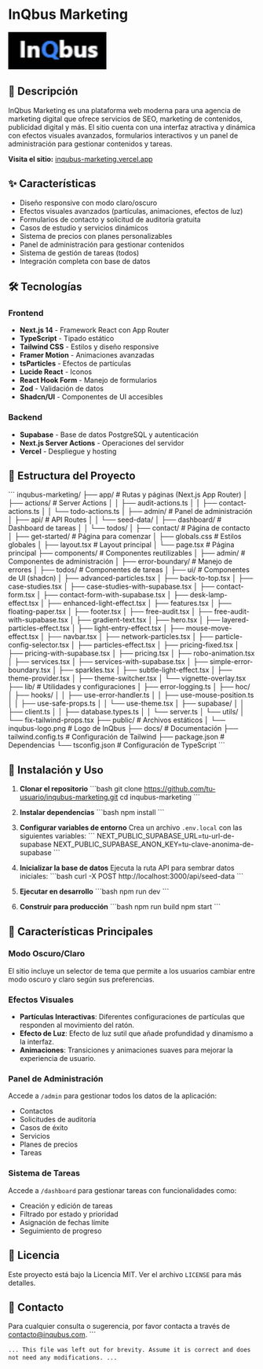 # InQbus Marketing

<img src="public/inqubus-logo.png" alt="InQbus Marketing" width="200"/>

## 🚀 Descripción

InQbus Marketing es una plataforma web moderna para una agencia de marketing digital que ofrece servicios de SEO, marketing de contenidos, publicidad digital y más. El sitio cuenta con una interfaz atractiva y dinámica con efectos visuales avanzados, formularios interactivos y un panel de administración para gestionar contenidos y tareas.

**Visita el sitio:** [inqubus-marketing.vercel.app](https://inqubus-marketing.vercel.app)

## ✨ Características

- Diseño responsive con modo claro/oscuro
- Efectos visuales avanzados (partículas, animaciones, efectos de luz)
- Formularios de contacto y solicitud de auditoría gratuita
- Casos de estudio y servicios dinámicos
- Sistema de precios con planes personalizables
- Panel de administración para gestionar contenidos
- Sistema de gestión de tareas (todos)
- Integración completa con base de datos

## 🛠️ Tecnologías

### Frontend
- **Next.js 14** - Framework React con App Router
- **TypeScript** - Tipado estático
- **Tailwind CSS** - Estilos y diseño responsive
- **Framer Motion** - Animaciones avanzadas
- **tsParticles** - Efectos de partículas
- **Lucide React** - Iconos
- **React Hook Form** - Manejo de formularios
- **Zod** - Validación de datos
- **Shadcn/UI** - Componentes de UI accesibles

### Backend
- **Supabase** - Base de datos PostgreSQL y autenticación
- **Next.js Server Actions** - Operaciones del servidor
- **Vercel** - Despliegue y hosting

## 📁 Estructura del Proyecto

\`\`\`
inqubus-marketing/
├── app/                      # Rutas y páginas (Next.js App Router)
│   ├── actions/              # Server Actions
│   │   ├── audit-actions.ts
│   │   ├── contact-actions.ts
│   │   └── todo-actions.ts
│   ├── admin/                # Panel de administración
│   ├── api/                  # API Routes
│   │   └── seed-data/
│   ├── dashboard/            # Dashboard de tareas
│   │   └── todos/
│   ├── contact/              # Página de contacto
│   ├── get-started/          # Página para comenzar
│   ├── globals.css           # Estilos globales
│   ├── layout.tsx            # Layout principal
│   └── page.tsx              # Página principal
├── components/               # Componentes reutilizables
│   ├── admin/                # Componentes de administración
│   ├── error-boundary/       # Manejo de errores
│   ├── todos/                # Componentes de tareas
│   ├── ui/                   # Componentes de UI (shadcn)
│   ├── advanced-particles.tsx
│   ├── back-to-top.tsx
│   ├── case-studies.tsx
│   ├── case-studies-with-supabase.tsx
│   ├── contact-form.tsx
│   ├── contact-form-with-supabase.tsx
│   ├── desk-lamp-effect.tsx
│   ├── enhanced-light-effect.tsx
│   ├── features.tsx
│   ├── floating-paper.tsx
│   ├── footer.tsx
│   ├── free-audit.tsx
│   ├── free-audit-with-supabase.tsx
│   ├── gradient-text.tsx
│   ├── hero.tsx
│   ├── layered-particles-effect.tsx
│   ├── light-entry-effect.tsx
│   ├── mouse-move-effect.tsx
│   ├── navbar.tsx
│   ├── network-particles.tsx
│   ├── particle-config-selector.tsx
│   ├── particles-effect.tsx
│   ├── pricing-fixed.tsx
│   ├── pricing-with-supabase.tsx
│   ├── pricing.tsx
│   ├── robo-animation.tsx
│   ├── services.tsx
│   ├── services-with-supabase.tsx
│   ├── simple-error-boundary.tsx
│   ├── sparkles.tsx
│   ├── subtle-light-effect.tsx
│   ├── theme-provider.tsx
│   ├── theme-switcher.tsx
│   └── vignette-overlay.tsx
├── lib/                      # Utilidades y configuraciones
│   ├── error-logging.ts
│   ├── hoc/
│   ├── hooks/
│   │   ├── use-error-handler.ts
│   │   ├── use-mouse-position.ts
│   │   ├── use-safe-props.ts
│   │   └── use-theme.tsx
│   ├── supabase/
│   │   ├── client.ts
│   │   ├── database.types.ts
│   │   └── server.ts
│   └── utils/
│       └── fix-tailwind-props.tsx
├── public/                   # Archivos estáticos
│   └── inqubus-logo.png      # Logo de InQbus
├── docs/                     # Documentación
├── tailwind.config.ts        # Configuración de Tailwind
├── package.json              # Dependencias
└── tsconfig.json             # Configuración de TypeScript
\`\`\`

## 🔧 Instalación y Uso

1. **Clonar el repositorio**
\`\`\`bash
git clone https://github.com/tu-usuario/inqubus-marketing.git
cd inqubus-marketing
\`\`\`

2. **Instalar dependencias**
\`\`\`bash
npm install
\`\`\`

3. **Configurar variables de entorno**
Crea un archivo `.env.local` con las siguientes variables:
\`\`\`
NEXT_PUBLIC_SUPABASE_URL=tu-url-de-supabase
NEXT_PUBLIC_SUPABASE_ANON_KEY=tu-clave-anonima-de-supabase
\`\`\`

4. **Inicializar la base de datos**
Ejecuta la ruta API para sembrar datos iniciales:
\`\`\`bash
curl -X POST http://localhost:3000/api/seed-data
\`\`\`

5. **Ejecutar en desarrollo**
\`\`\`bash
npm run dev
\`\`\`

6. **Construir para producción**
\`\`\`bash
npm run build
npm start
\`\`\`

## 🧩 Características Principales

### Modo Oscuro/Claro
El sitio incluye un selector de tema que permite a los usuarios cambiar entre modo oscuro y claro según sus preferencias.

### Efectos Visuales
- **Partículas Interactivas**: Diferentes configuraciones de partículas que responden al movimiento del ratón.
- **Efecto de Luz**: Efecto de luz sutil que añade profundidad y dinamismo a la interfaz.
- **Animaciones**: Transiciones y animaciones suaves para mejorar la experiencia de usuario.

### Panel de Administración
Accede a `/admin` para gestionar todos los datos de la aplicación:
- Contactos
- Solicitudes de auditoría
- Casos de éxito
- Servicios
- Planes de precios
- Tareas

### Sistema de Tareas
Accede a `/dashboard` para gestionar tareas con funcionalidades como:
- Creación y edición de tareas
- Filtrado por estado y prioridad
- Asignación de fechas límite
- Seguimiento de progreso

## 📝 Licencia
Este proyecto está bajo la Licencia MIT. Ver el archivo `LICENSE` para más detalles.

## 👥 Contacto
Para cualquier consulta o sugerencia, por favor contacta a través de [contacto@inqubus.com](mailto:contacto@inqubus.com).
\`\`\`





```types file="lib/supabase/database.types"
... This file was left out for brevity. Assume it is correct and does not need any modifications. ...

